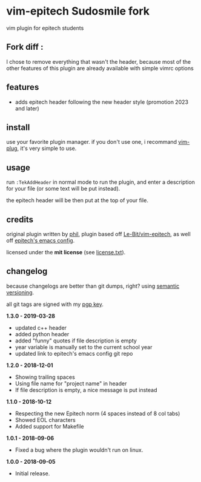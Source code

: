 # vim-epitech Sudosmile fork
vim plugin for epitech students

## Fork diff :
I chose to remove everything that wasn't the header, because most of the other
features of this plugin are already available with simple vimrc options

## features
* adds epitech header following the new header style (promotion 2023 and later)

## install
use your favorite plugin manager. if you don't use one, i recommand
[vim-plug](https://github.com/junegunn/vim-plug), it's very simple to use.

## usage
run `:TekAddHeader` in normal mode to run the plugin, and enter a description
for your file (or some text will be put instead).

the epitech header will be then put at the top of your file.

## credits
original plugin written by [phil](https://philippeloctaux.com),
plugin based off [Le-Bit/vim-epitech](https://github.com/Le-Bit/vim-epitech),
as well off [epitech's emacs config](https://github.com/Epitech/epitech-emacs).

licensed under the **mit license** (see [license.txt](license.txt)).

## changelog
because changelogs are better than git dumps, right?
using [semantic versioning](https://semver.org).

all git tags are signed with my [pgp key](https://x4m3.rocks/pgp-0x69771CD04BA82EC0.txt).

**1.3.0 - 2019-03-28**
- updated c++ header
- added python header
- added "funny" quotes if file description is empty
- year variable is manually set to the current school year
- updated link to epitech's emacs config git repo

**1.2.0 - 2018-12-01**
- Showing trailing spaces
- Using file name for "project name" in header
- If file description is empty, a nice message is put instead

**1.1.0 - 2018-10-12**
- Respecting the new Epitech norm (4 spaces instead of 8 col tabs)
- Showed EOL characters
- Added support for Makefile

**1.0.1 - 2018-09-06**
- Fixed a bug where the plugin wouldn't run on linux.

**1.0.0 - 2018-09-05**
- Initial release.
